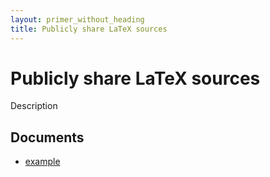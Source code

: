 ```yaml
---
layout: primer_without_heading
title: Publicly share LaTeX sources
---
```


# Publicly share LaTeX sources

Description

## Documents

* [example](https://jonhue.github.io/latex/example.pdf)

